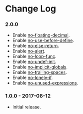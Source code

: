 Change Log
==========

### 2.0.0

* Enable [no-floating-decimal](http://eslint.org/docs/rules/no-floating-decimal).
* Enable [no-use-before-define](http://eslint.org/docs/rules/no-use-before-define).
* Enable [no-else-return](http://eslint.org/docs/rules/no-else-return).
* Enable [no-alert](http://eslint.org/docs/rules/no-alert).
* Enable [no-loop-func](http://eslint.org/docs/rules/no-loop-func).
* Enable [no-undef-init](http://eslint.org/docs/rules/no-undef-init).
* Enable [no-implicit-globals](http://eslint.org/docs/rules/no-implicit-globals).
* Enable [no-trailing-spaces](http://eslint.org/docs/rules/no-trailing-spaces).
* Enable [no-lonely-if](http://eslint.org/docs/rules/no-lonely-if).
* Enable [no-unused-expressions](http://eslint.org/docs/rules/no-unused-expressions).

### 1.0.0 - 2017-06-12

* Initial release.
